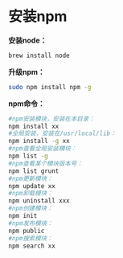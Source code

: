 # 安装npm

**安装node：**
```bash
brew install node
```
**升级npm：**
```bash
sudo npm install npm -g
```
**npm命令：**
```bash
#npm安装模块，安装在本目录：
npm install xx
#全局安装，安装在/usr/local/lib：
npm install -g xx
#npm查看全局安装模块：
npm list -g
#npm查看某个模块版本号：
npm list grunt
#npm更新模块：
npm update xx
#npm卸载模块：
npm uninstall xxx
#npm创建模块：
npm init
#npm发布模块：
npm public
#npm搜索模块：
npm search xx
```